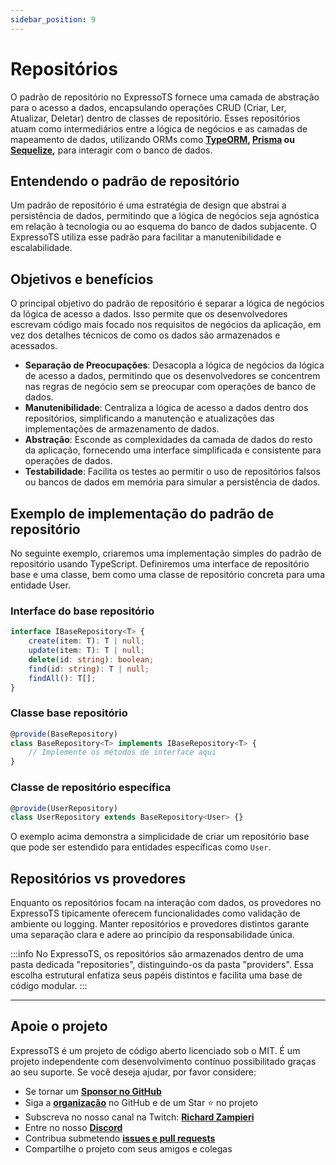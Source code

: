 ```yaml
---
sidebar_position: 9
---
```


# Repositórios


O padrão de repositório no ExpressoTS fornece uma camada de abstração para o acesso a dados, encapsulando operações CRUD (Criar, Ler, Atualizar, Deletar) dentro de classes de repositório. Esses repositórios atuam como intermediários entre a lógica de negócios e as camadas de mapeamento de dados, utilizando ORMs como **[TypeORM](https://typeorm.io/), [Prisma](https://www.prisma.io/) ou [Sequelize](https://sequelize.org/),** para interagir com o banco de dados.

## Entendendo o padrão de repositório

Um padrão de repositório é uma estratégia de design que abstrai a persistência de dados, permitindo que a lógica de negócios seja agnóstica em relação à tecnologia ou ao esquema do banco de dados subjacente. O ExpressoTS utiliza esse padrão para facilitar a manutenibilidade e escalabilidade.

## Objetivos e benefícios

O principal objetivo do padrão de repositório é separar a lógica de negócios da lógica de acesso a dados. Isso permite que os desenvolvedores escrevam código mais focado nos requisitos de negócios da aplicação, em vez dos detalhes técnicos de como os dados são armazenados e acessados.

-   **Separação de Preocupações**: Desacopla a lógica de negócios da lógica de acesso a dados, permitindo que os desenvolvedores se concentrem nas regras de negócio sem se preocupar com operações de banco de dados.
-   **Manutenibilidade**: Centraliza a lógica de acesso a dados dentro dos repositórios, simplificando a manutenção e atualizações das implementações de armazenamento de dados.
-   **Abstração**: Esconde as complexidades da camada de dados do resto da aplicação, fornecendo uma interface simplificada e consistente para operações de dados.
-   **Testabilidade**: Facilita os testes ao permitir o uso de repositórios falsos ou bancos de dados em memória para simular a persistência de dados.

## Exemplo de implementação do padrão de repositório

No seguinte exemplo, criaremos uma implementação simples do padrão de repositório usando TypeScript. Definiremos uma interface de repositório base e uma classe, bem como uma classe de repositório concreta para uma entidade User.

### Interface do base repositório

```typescript
interface IBaseRepository<T> {
    create(item: T): T | null;
    update(item: T): T | null;
    delete(id: string): boolean;
    find(id: string): T | null;
    findAll(): T[];
}
```

### Classe base repositório

```typescript
@provide(BaseRepository)
class BaseRepository<T> implements IBaseRepository<T> {
    // Implemente os métodos de interface aqui
}
```

### Classe de repositório específica

```typescript
@provide(UserRepository)
class UserRepository extends BaseRepository<User> {}
```
O exemplo acima demonstra a simplicidade de criar um repositório base que pode ser estendido para entidades específicas como `User`.

## Repositórios vs provedores

Enquanto os repositórios focam na interação com dados, os provedores no ExpressoTS tipicamente oferecem funcionalidades como validação de ambiente ou logging. Manter repositórios e provedores distintos garante uma separação clara e adere ao princípio da responsabilidade única.

:::info
No ExpressoTS, os repositórios são armazenados dentro de uma pasta dedicada "repositories", distinguindo-os da pasta "providers". Essa escolha estrutural enfatiza seus papéis distintos e facilita uma base de código modular.
:::

---

## Apoie o projeto

ExpressoTS é um projeto de código aberto licenciado sob o MIT. É um projeto independente com desenvolvimento contínuo possibilitado graças ao seu suporte. Se você deseja ajudar, por favor considere:

-   Se tornar um **[Sponsor no GitHub](https://github.com/sponsors/expressots)**
-   Siga a **[organização](https://github.com/expressots)** no GitHub e de um Star ⭐ no projeto
-   Subscreva no nosso canal na Twitch: **[Richard Zampieri](https://www.twitch.tv/richardzampieri)**
-   Entre no nosso **[Discord](https://discord.com/invite/PyPJfGK)**
-   Contribua submetendo **[issues e pull requests](https://github.com/expressots/expressots/issues/new/choose)**
-   Compartilhe o projeto com seus amigos e colegas
